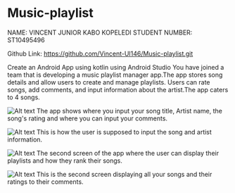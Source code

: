 # Music-playlist

NAME: VINCENT JUNIOR KABO KOPELEDI
STUDENT NUMBER: ST10495496

Github Link: https://github.com/Vincent-UI146/Music-playlist.git

Create an Android App using kotlin using Android Studio
You have joined a team that is developing a music playlist manager app.The app stores song details and allow users to create and manage playlists. Users can rate songs, add comments, and input information about the artist.The app caters to 4 songs.

![Alt text](Screenshot_20250619_124049-1.png)
The app shows where you input your song title, Artist name, the song's rating and where you can input your comments.

![Alt text](Screenshot_20250619_124247-1.png)
This is how the user is supposed to input the song and artist information.

![Alt text](Screenshot_20250619_124433-1.png)
The second screen of the app where the user can display their playlists and how they rank their songs.

![Alt text](Screenshot_20250619_124504-1.png)
This is the second screen displaying all your songs and their ratings to their comments.

